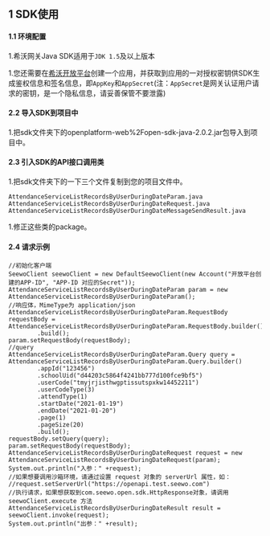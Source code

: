 ## 1 SDK使用

#### 1.1 环境配置

1.希沃网关Java SDK适用于`JDK 1.5`及以上版本

1.您还需要在[希沃开放平台](http://open.seewo.com/#/console)创建一个应用，并获取到应用的一对授权密钥供SDK生成鉴权信息和签名信息，即`AppKey`和`AppSecret`(注：`AppSecret`是网关认证用户请求的密钥，是一个隐私信息，请妥善保管不要泄露)

#### 2.2 导入SDK到项目中

1.把sdk文件夹下的openplatform-web%2Fopen-sdk-java-2.0.2.jar包导入到项目中。

#### 2.3 引入SDK的API接口调用类

1.把sdk文件夹下的一下三个文件复制到您的项目文件中。

```
AttendanceServiceListRecordsByUserDuringDateParam.java
AttendanceServiceListRecordsByUserDuringDateRequest.java
AttendanceServiceListRecordsByUserDuringDateMessageSendResult.java
```

1.修正这些类的package。

#### 2.4 请求示例

```
//初始化客户端
SeewoClient seewoClient = new DefaultSeewoClient(new Account("开放平台创建的APP-ID", "APP-ID 对应的Secret"));
AttendanceServiceListRecordsByUserDuringDateParam param = new AttendanceServiceListRecordsByUserDuringDateParam();
//响应体，MimeType为 application/json
AttendanceServiceListRecordsByUserDuringDateParam.RequestBody requestBody = AttendanceServiceListRecordsByUserDuringDateParam.RequestBody.builder()
        .build();
param.setRequestBody(requestBody);
//query
AttendanceServiceListRecordsByUserDuringDateParam.Query query = AttendanceServiceListRecordsByUserDuringDateParam.Query.builder()
        .appId("123456")
        .schoolUid("d44203c5864f4241bb777d100fce9bf5")
        .userCode("tmyjrjisthwgptissutspxkw14452211")
        .userCodeType(3)
        .attendType(1)
        .startDate("2021-01-19")
        .endDate("2021-01-20")
        .page(1)
        .pageSize(20)
        .build();
requestBody.setQuery(query);
param.setRequestBody(requestBody);
AttendanceServiceListRecordsByUserDuringDateRequest request = new AttendanceServiceListRecordsByUserDuringDateRequest(param);
System.out.println("入参：" +request);
//如果想要调用沙箱环境，请通过设置 request 对象的 serverUrl 属性，如：
//request.setServerUrl("https://openapi.test.seewo.com")
//执行请求，如果想获取到com.seewo.open.sdk.HttpResponse对象，请调用 seewoClient.execute 方法
AttendanceServiceListRecordsByUserDuringDateResult result = seewoClient.invoke(request);
System.out.println("出参：" +result);
```